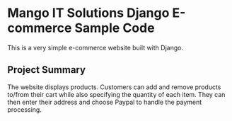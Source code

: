 
# Mango IT Solutions Django E-commerce Sample Code

This is a very simple e-commerce website built with Django.

## Project Summary

The website displays products. Customers can add and remove products to/from their cart while also specifying the quantity of each item. They can then enter their address and choose Paypal to handle the payment processing.

